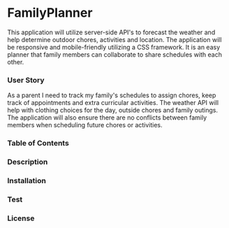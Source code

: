 # FamilyPlanner

This application will utilize server-side API's to forecast the weather and help determine outdoor chores, activities and location. The application will be responsive and mobile-friendly utilizing a CSS framework. It is an easy planner that family members can collaborate to share schedules with each other.

### User Story

As a parent I need to track my family's schedules to assign chores, keep track of appointments and extra curricular activities. The weather API will help with clothing choices for the day, outside chores and family outings. The application will also ensure there are no conflicts between family members when scheduling future chores or activities.

### Table of Contents

### Description

### Installation

### Test

### License
